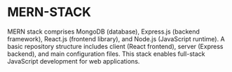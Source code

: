 # MERN-STACK
MERN stack comprises MongoDB (database), Express.js (backend framework), React.js (frontend library), and Node.js (JavaScript runtime). A basic repository structure includes client (React frontend), server (Express backend), and main configuration files. This stack enables full-stack JavaScript development for web applications.
